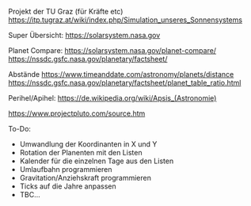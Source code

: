 Projekt der TU Graz (für Kräfte etc)
https://itp.tugraz.at/wiki/index.php/Simulation_unseres_Sonnensystems


Super Übersicht:
https://solarsystem.nasa.gov


Planet Compare:
https://solarsystem.nasa.gov/planet-compare/
https://nssdc.gsfc.nasa.gov/planetary/factsheet/



Abstände
https://www.timeanddate.com/astronomy/planets/distance
https://nssdc.gsfc.nasa.gov/planetary/factsheet/planet_table_ratio.html

Perihel/Apihel:
https://de.wikipedia.org/wiki/Apsis_(Astronomie)



https://www.projectpluto.com/source.htm




To-Do:

- Umwandlung der Koordinanten in X und Y
- Rotation der Planenten mit den Listen
- Kalender für die einzelnen Tage aus den Listen
- Umlaufbahn programmieren
- Gravitation/Anziehskraft programmieren
- Ticks auf die Jahre anpassen
- TBC...
